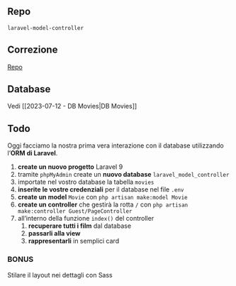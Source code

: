 ## Repo
`laravel-model-controller`

## Correzione
[Repo](https://github.com/Guybrush3791/bool-97-laravel-comics-cor)

## Database
Vedi [[2023-07-12 - DB Movies|DB Movies]]

## Todo
Oggi facciamo la nostra prima vera interazione con il database utilizzando l’**ORM di Laravel**.

1. **create un nuovo progetto** Laravel 9
2. tramite `phpMyAdmin` create un **nuovo database** `laravel_model_controller`
3. importate nel vostro database la tabella `movies`
4. **inserite le vostre credenziali** per il database nel file `.env`
5. **create un model** `Movie` con `php artisan make:model Movie`
6. **create un controller** che gestirà la rotta `/` con `php artisan make:controller Guest/PageController`
7. all’interno della funzione `index()` del controller
	1. **recuperare tutti i film** dal database
	2. **passarli alla view**
	3. **rappresentarli** in semplici card

### BONUS
Stilare il layout nei dettagli con Sass